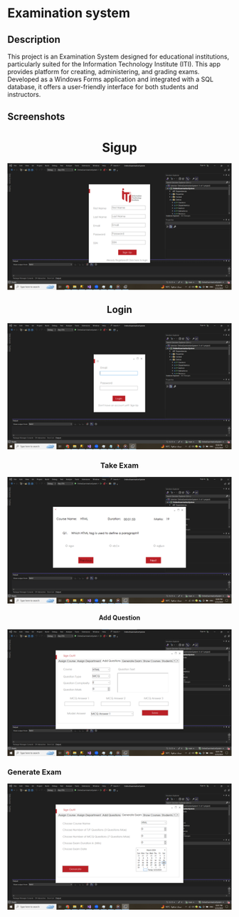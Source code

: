 # Examination system

## Description

This project is an Examination System designed for educational institutions, particularly suited for the Information Technology Institute (ITI). This app provides platform for creating, administering, and grading exams. Developed as a Windows Forms application and integrated with a SQL database, it offers a user-friendly interface for both students and instructors.

## Screenshots

<h1 align="center">Sigup</h1>

![Project Screenshot](https://github.com/nevein25/examination-system/blob/main/OnlineExaminationSystem/Images/ScreenShots/signup.png)

<h2 align="center">Login</h2>

![Project Screenshot](https://github.com/nevein25/examination-system/blob/main/OnlineExaminationSystem/Images/ScreenShots/login.png)


<h3 align="center">Take Exam</h3>

![Project Screenshot](https://github.com/nevein25/examination-system/blob/main/OnlineExaminationSystem/Images/ScreenShots/exam.png)


<h4 align="center">Add Question</h4>


![Project Screenshot](https://github.com/nevein25/examination-system/blob/main/OnlineExaminationSystem/Images/ScreenShots/addQuestion.png)


### Generate Exam 
![Project Screenshot](https://github.com/nevein25/examination-system/blob/main/OnlineExaminationSystem/Images/ScreenShots/GenerateExam.png)

